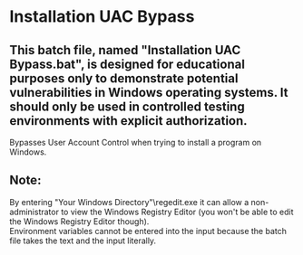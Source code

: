 # Installation UAC Bypass
## This batch file, named "Installation UAC Bypass.bat", is designed for educational purposes only to demonstrate potential vulnerabilities in Windows operating systems. It should only be used in controlled testing environments with explicit authorization.
Bypasses User Account Control when trying to install a program on Windows.
## Note:
By entering "Your Windows Directory"\regedit.exe it can allow a non-administrator to view the Windows Registry Editor (you won't be able to edit the Windows Registry Editor though).  
Environment variables cannot be entered into the input because the batch file takes the text and the input literally.

